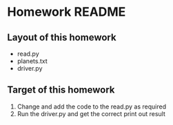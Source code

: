 # Homework README

## Layout of this homework

* read.py
* planets.txt
* driver.py

## Target of this homework

1. Change and add the code to the read.py as required
2. Run the driver.py and get the correct print out result